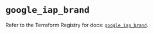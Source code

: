 # `google_iap_brand`

Refer to the Terraform Registry for docs: [`google_iap_brand`](https://registry.terraform.io/providers/hashicorp/google/6.36.1/docs/resources/iap_brand).
